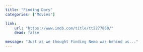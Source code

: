 ```yaml
---
title: "Finding Dory"
categories: ["Movies"]

link:
    url: "https://www.imdb.com/title/tt2277860/"
    dead: false

message: "Just as we thought Finding Nemo was behind us..."
---
```


